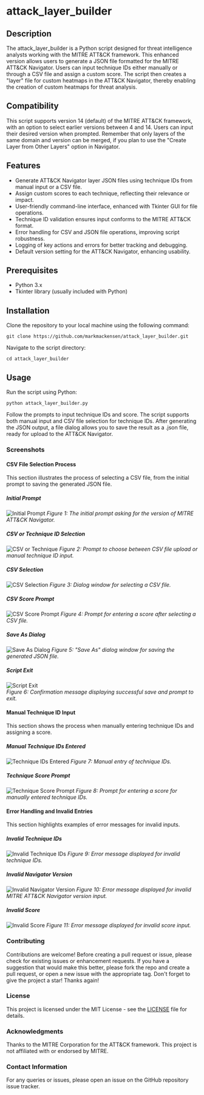 # attack_layer_builder

## Description
The attack_layer_builder is a Python script designed for threat intelligence analysts working with the MITRE ATT&CK framework. This enhanced version allows users to generate a JSON file formatted for the MITRE ATT&CK Navigator. Users can input technique IDs either manually or through a CSV file and assign a custom score. The script then creates a "layer" file for custom heatmaps in the ATT&CK Navigator, thereby enabling the creation of custom heatmaps for threat analysis.

## Compatibility
This script supports version 14 (default) of the MITRE ATT&CK framework, with an option to select earlier versions between 4 and 14. Users can input their desired version when prompted. Remember that only layers of the same domain and version can be merged, if you plan to use the "Create Layer from Other Layers" option in Navigator.

## Features
- Generate ATT&CK Navigator layer JSON files using technique IDs from manual input or a CSV file.
- Assign custom scores to each technique, reflecting their relevance or impact.
- User-friendly command-line interface, enhanced with Tkinter GUI for file operations.
- Technique ID validation ensures input conforms to the MITRE ATT&CK format.
- Error handling for CSV and JSON file operations, improving script robustness.
- Logging of key actions and errors for better tracking and debugging.
- Default version setting for the ATT&CK Navigator, enhancing usability.

## Prerequisites
- Python 3.x
- Tkinter library (usually included with Python)

## Installation
Clone the repository to your local machine using the following command:

```git clone https://github.com/markmackensen/attack_layer_builder.git```

Navigate to the script directory:

```cd attack_layer_builder```

## Usage
Run the script using Python:

```python attack_layer_builder.py```

Follow the prompts to input technique IDs and score. The script supports both manual input and CSV file selection for technique IDs. After generating the JSON output, a file dialog allows you to save the result as a .json file, ready for upload to the ATT&CK Navigator.

### Screenshots

#### CSV File Selection Process
This section illustrates the process of selecting a CSV file, from the initial prompt to saving the generated JSON file.
  
##### Initial Prompt
![Initial Prompt](images/initial_prompt.png)
*Figure 1: The initial prompt asking for the version of MITRE ATT&CK Navigator.*

##### CSV or Technique ID Selection
![CSV or Technique](images/csv_or_technique.png)
*Figure 2: Prompt to choose between CSV file upload or manual technique ID input.*

##### CSV Selection
![CSV Selection](images/csv_selection.png)
*Figure 3: Dialog window for selecting a CSV file.*

##### CSV Score Prompt
![CSV Score Prompt](images/csv_score_prompt.png)
*Figure 4: Prompt for entering a score after selecting a CSV file.*

##### Save As Dialog
![Save As Dialog](images/save_as.png)
*Figure 5: "Save As" dialog window for saving the generated JSON file.*

##### Script Exit
<p align="left">
  <img src="images/exit.png" alt="Script Exit">
  <br>
  <em>Figure 6: Confirmation message displaying successful save and prompt to exit.</em>
</p>

#### Manual Technique ID Input
This section shows the process when manually entering technique IDs and assigning a score.

##### Manual Technique IDs Entered
![Technique IDs Entered](images/technique_ids_entered.png)
*Figure 7: Manual entry of technique IDs.*

##### Technique Score Prompt
![Technique Score Prompt](images/technique_score_prompt.png)
*Figure 8: Prompt for entering a score for manually entered technique IDs.*

#### Error Handling and Invalid Entries
This section highlights examples of error messages for invalid inputs.

##### Invalid Technique IDs
![Invalid Technique IDs](images/invalid_technique_ids.png)
*Figure 9: Error message displayed for invalid technique IDs.*

##### Invalid Navigator Version
![Invalid Navigator Version](images/invalid_navigator_version.png)
*Figure 10: Error message displayed for invalid MITRE ATT&CK Navigator version input.*

##### Invalid Score
![Invalid Score](images/invalid_score.png)
*Figure 11: Error message displayed for invalid score input.*

### Contributing
Contributions are welcome! Before creating a pull request or issue, please check for existing issues or enhancement requests. If you have a suggestion that would make this better, please fork the repo and create a pull request, or open a new issue with the appropriate tag.
Don't forget to give the project a star! Thanks again!

### License
This project is licensed under the MIT License - see the [LICENSE](LICENSE.md) file for details.

### Acknowledgments
Thanks to the MITRE Corporation for the ATT&CK framework.
This project is not affiliated with or endorsed by MITRE.

### Contact Information
For any queries or issues, please open an issue on the GitHub repository issue tracker.
